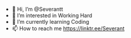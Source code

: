 - 👋 Hi, I’m @Severantt
- 👀 I’m interested in Working Hard
- 🌱 I’m currently learning Coding
- 📫 How to reach me https://linktr.ee/Severant

<!---
Severantt/Severantt is a ✨ special ✨ repository because its `README.md` (this file) appears on your GitHub profile.
You can click the Preview link to take a look at your changes.
--->
